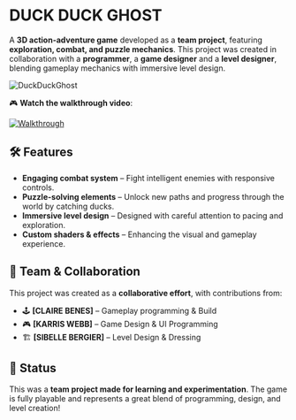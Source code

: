 # DUCK DUCK GHOST

A **3D action-adventure game** developed as a **team project**, featuring **exploration, combat, and puzzle mechanics**. 
This project was created in collaboration with a **programmer**, a **game designer** and a **level designer**, blending gameplay mechanics with immersive level design.  

![DuckDuckGhost](https://github.com/user-attachments/assets/e27954f2-e4e1-4243-ab80-35884107bf34)

🎮 **Watch the walkthrough video**:  

[![Walkthrough](https://img.youtube.com/vi/W1ffo7ylHYQ/0.jpg)](https://youtu.be/W1ffo7ylHYQ)  

## 🛠️ Features  

- **Engaging combat system** – Fight intelligent enemies with responsive controls.  
- **Puzzle-solving elements** – Unlock new paths and progress through the world by catching ducks.  
- **Immersive level design** – Designed with careful attention to pacing and exploration.  
- **Custom shaders & effects** – Enhancing the visual and gameplay experience.  

## 👥 Team & Collaboration  

This project was created as a **collaborative effort**, with contributions from:  

- 🕹️ **[CLAIRE BENES]** – Gameplay programming & Build 
- 🎮 **[KARRIS WEBB]** – Game Design & UI Programming 
- 🏗️ **[SIBELLE BERGIER]** – Level Design & Dressing


## 📌 Status  

This was a **team project made for learning and experimentation**. The game is fully playable and represents a great blend of programming, design, and level creation!  

